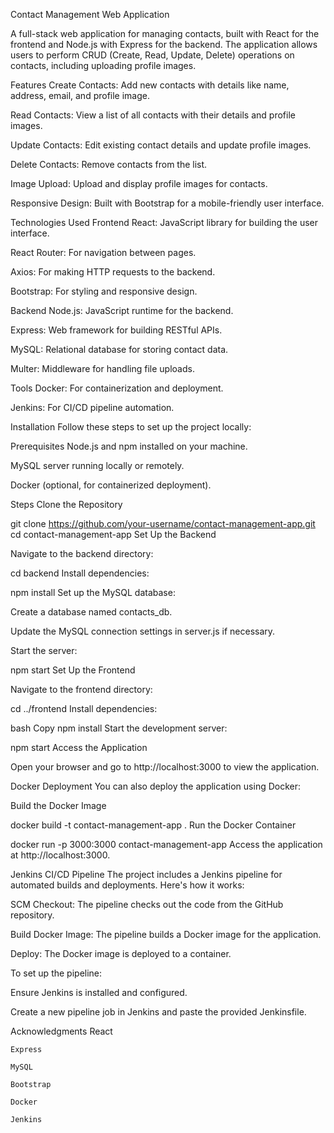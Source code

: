 Contact Management Web Application

A full-stack web application for managing contacts, built with React for the frontend and Node.js with Express for the backend. The application allows users to perform CRUD (Create, Read, Update, Delete) operations on contacts, including uploading profile images.

Features
Create Contacts: Add new contacts with details like name, address, email, and profile image.

Read Contacts: View a list of all contacts with their details and profile images.

Update Contacts: Edit existing contact details and update profile images.

Delete Contacts: Remove contacts from the list.

Image Upload: Upload and display profile images for contacts.

Responsive Design: Built with Bootstrap for a mobile-friendly user interface.

Technologies Used
Frontend
React: JavaScript library for building the user interface.

React Router: For navigation between pages.

Axios: For making HTTP requests to the backend.

Bootstrap: For styling and responsive design.

Backend
Node.js: JavaScript runtime for the backend.

Express: Web framework for building RESTful APIs.

MySQL: Relational database for storing contact data.

Multer: Middleware for handling file uploads.

Tools
Docker: For containerization and deployment.

Jenkins: For CI/CD pipeline automation.

Installation
Follow these steps to set up the project locally:

Prerequisites
Node.js and npm installed on your machine.

MySQL server running locally or remotely.

Docker (optional, for containerized deployment).


Steps
Clone the Repository


git clone https://github.com/your-username/contact-management-app.git
cd contact-management-app
Set Up the Backend

Navigate to the backend directory:


cd backend
Install dependencies:


npm install
Set up the MySQL database:

Create a database named contacts_db.

Update the MySQL connection settings in server.js if necessary.

Start the server:


npm start
Set Up the Frontend

Navigate to the frontend directory:


cd ../frontend
Install dependencies:

bash
Copy
npm install
Start the development server:


npm start
Access the Application

Open your browser and go to http://localhost:3000 to view the application.

Docker Deployment
You can also deploy the application using Docker:

Build the Docker Image


docker build -t contact-management-app .
Run the Docker Container


docker run -p 3000:3000 contact-management-app
Access the application at http://localhost:3000.

Jenkins CI/CD Pipeline
The project includes a Jenkins pipeline for automated builds and deployments. Here's how it works:

SCM Checkout: The pipeline checks out the code from the GitHub repository.

Build Docker Image: The pipeline builds a Docker image for the application.

Deploy: The Docker image is deployed to a container.

To set up the pipeline:

Ensure Jenkins is installed and configured.

Create a new pipeline job in Jenkins and paste the provided Jenkinsfile.

Acknowledgments
    React
    
    Express
    
    MySQL
    
    Bootstrap
    
    Docker
    
    Jenkins
